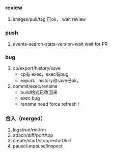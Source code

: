 
###  review
1.  images/pull/tag 已ok， wait review


### push
1. events-search-stats-version-wait
wait for PR

### bug
1. cp/export/history/save 
	* cp有 exec，exec有bug
	* export、history和save已ok。
2. commit/exec/rename
	* build格式已改回来
	* exec bug
	* rename need force refresh！

### 合入（merged）
1. logs/run/rmi/rm
2. attach/diff/port/top
3. create/start/stop/restart/kill
4. pause/unpause/inspect
